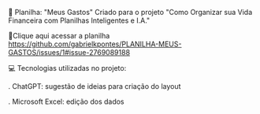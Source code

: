 🤑 Planilha: "Meus Gastos"
Criado para o projeto "Como Organizar sua Vida Financeira com Planilhas Inteligentes e I.A."




📕Clique aqui acessar a planilha
https://github.com/gabrielkpontes/PLANILHA-MEUS-GASTOS/issues/1#issue-2769089188



💻 Tecnologias utilizadas no projeto:

. ChatGPT: sugestão de ideias para criação do layout

. Microsoft Excel: edição dos dados

